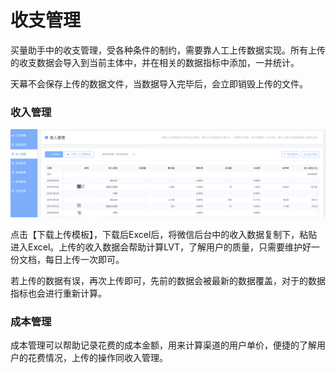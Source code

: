 # 收支管理

买量助手中的收支管理，受各种条件的制约，需要靠人工上传数据实现。所有上传的收支数据会导入到当前主体中，并在相关的数据指标中添加，一并统计。

天幕不会保存上传的数据文件，当数据导入完毕后，会立即销毁上传的文件。

### 收入管理

![](../../.gitbook/assets/image%20%2844%29.png)

点击【下载上传模板】，下载后Excel后，将微信后台中的收入数据复制下，粘贴进入Excel。上传的收入数据会帮助计算LVT，了解用户的质量，只需要维护好一份文档，每日上传一次即可。

若上传的数据有误，再次上传即可，先前的数据会被最新的数据覆盖，对于的数据指标也会进行重新计算。

### 成本管理

成本管理可以帮助记录花费的成本金额，用来计算渠道的用户单价，便捷的了解用户的花费情况，上传的操作同收入管理。

